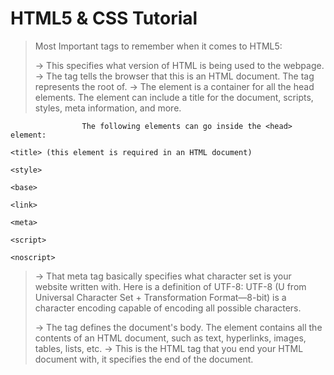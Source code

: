 # HTML5 & CSS Tutorial

> Most Important tags to remember when it comes to HTML5: 
> <!DOCTYPE html>     ->      This specifies what version of HTML is being used to the webpage.    
> <html>      ->      The <html> tag tells the browser that this is an HTML document. The <html> tag represents the root of.    
> <head>      ->      The <head> element is a container for all the head elements. The <head> element can include a title for the document, scripts, styles, meta information, and more.     
                    The following elements can go inside the <head> element:
                                                                                  <title> (this element is required in an HTML document)
                                                                                  <style>
                                                                                  <base>
                                                                                  <link>
                                                                                  <meta>
                                                                                  <script>
                                                                                  <noscript>    
> <meta charset="UTF-8">      ->      That meta tag basically specifies what character set is your website written with. Here is a definition of UTF-8: UTF-8 (U from Universal Character Set + Transformation Format—8-bit) is a character encoding capable of encoding all possible characters.    
> <body>      ->      The <body> tag defines the document's body. The <body> element contains all the contents of an HTML document, such as text, hyperlinks, images, tables, lists, etc.     
> </html>     ->      This is the HTML tag that you end your HTML document with, it specifies the end of the document.     
  
  
